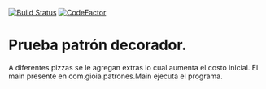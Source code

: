 [![Build Status](https://travis-ci.org/lucas-gio/decorator_pizzas-y-agregados.svg?branch=master)](https://travis-ci.org/lucas-gio/decorator_pizzas-y-agregados)
[![CodeFactor](https://www.codefactor.io/repository/github/lucas-gio/decorator_pizzas-y-agregados/badge)](https://www.codefactor.io/repository/github/lucas-gio/decorator_pizzas-y-agregados)
# Prueba patrón decorador.
A diferentes pizzas se le agregan extras lo cual aumenta el costo inicial.
El main presente en com.gioia.patrones.Main ejecuta el programa.
